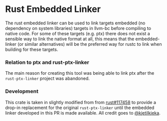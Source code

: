 # Rust Embedded Linker
The rust embedded linker can be used to link targets embedded (no dependency on system libraries) targets in llvm-bc before compiling to native code. For some of these targets (e.g. ptx) there does not exist a sensible way to link the native format at all, this means that the embedded-linker (or similar alternatives) will be the preferred way for rustc to link when building for these targets.

### Relation to ptx and rust-ptx-linker
The main reason for creating this tool was being able to link ptx after the `rust-ptx-linker` project was abandoned.

### Development
This crate is taken in slightly modified from from [rust#117458](https://github.com/rust-lang/rust/pull/117458) to provide a drop-in replacement for the original `rust-ptx-linker` until the embedded linker developed in this PR is made available. All credit goes to [@kjetilkjeka](https://github.com/kjetilkjeka).
